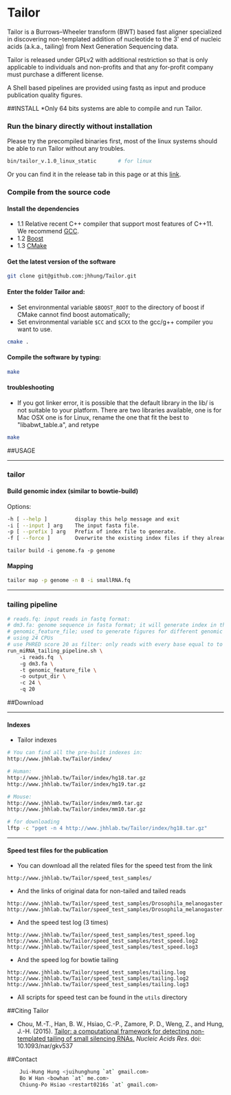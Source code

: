 Tailor
=========
Tailor is a Burrows–Wheeler transform (BWT) based fast aligner specialized in discovering non-templated addition of nucleotide to the 3' end of nucleic acids (a.k.a., tailing) from Next Generation Sequencing data.  

Tailor is released under GPLv2 with additional restriction so that is only applicable to individuals and non-profits and that any for-profit company must purchase a different license.   

A Shell based pipelines are provided using fastq as input and produce publication quality figures.    

##INSTALL
*Only 64 bits systems are able to compile and run Tailor.
    
### Run the binary directly without installation 
Please try the precompiled binaries first, most of the linux systems should be able to run Tailor without any troubles.
```bash
bin/tailor_v.1.0_linux_static 		# for linux
```
Or you can find it in the release tab in this page or at this [link](https://github.com/jhhung/Tailor/releases).

### Compile from the source code
#### Install the dependencies
- 1.1 Relative recent C++ compiler that support most features of C++11. We recommend [GCC](http://gcc.gnu.org/).
- 1.2 [Boost](http://www.boost.org/users/download/)
- 1.3 [CMake](http://www.cmake.org/)

#### Get the latest version of the software
```bash
git clone git@github.com:jhhung/Tailor.git
```

#### Enter the folder Tailor and:
- Set environmental variable `$BOOST_ROOT` to the directory of boost if CMake cannot find boost automatically;
- Set environmental variable `$CC` and `$CXX` to the gcc/g++ compiler you want to use.	
```bash
cmake .
```

#### Compile the software by typing:
```bash
make
```

#### troubleshooting
- If you got linker error, it is possible that the default library in the lib/ is not suitable to your platform. 
 There are two libraries available, one is for Mac OSX one is for Linux, rename the one that fit the best to "libabwt_table.a",
 and retype 
```bash
make
```
	
##USAGE
***
### tailor

#### Build genomic index (similar to bowtie-build)
Options:
```bash
-h [ --help ]         display this help message and exit
-i [ --input ] arg    The input fasta file.
-p [ --prefix ] arg   Prefix of index file to generate.
-f [ --force ]        Overwrite the existing index files if they already exist.
```

```
tailor build -i genome.fa -p genome
```

#### Mapping 
```bash
tailor map -p genome -n 8 -i smallRNA.fq
```

***
### tailing pipeline
```bash
# reads.fq: input reads in fastq format: 
# dm3.fa: genome sequence in fasta format; it will generate index in the index folder of tailor directory, if it doesn't exist
# genomic_feature_file; used to generate figures for different genomic features (exon, intron...). See our example in the annotation folder to make such file
# using 24 CPUs
# use PHRED score 20 as filter: only reads with every base equal to to higher than 20 pass the filter and enters the pipeline
run_miRNA_tailing_pipeline.sh \ 
	-i reads.fq  \ 
	-g dm3.fa \ 
	-t genomic_feature_file \ 
	-o output_dir \ 
	-c 24 \ 
	-q 20
```

##Download

***
#### Indexes

- Tailor indexes

```bash
# You can find all the pre-bulit indexes in:
http://www.jhhlab.tw/Tailor/index/

# Human:
http://www.jhhlab.tw/Tailor/index/hg18.tar.gz
http://www.jhhlab.tw/Tailor/index/hg19.tar.gz

# Mouse:
http://www.jhhlab.tw/Tailor/index/mm9.tar.gz
http://www.jhhlab.tw/Tailor/index/mm10.tar.gz

# for downloading
lftp -c "pget -n 4 http://www.jhhlab.tw/Tailor/index/hg18.tar.gz"
```

***
#### Speed test files for the publication
- You can download all the related files for the speed test from the link
```
http://www.jhhlab.tw/Tailor/speed_test_samples/
```
- And the links of original data for non-tailed and tailed reads
```
http://www.jhhlab.tw/Tailor/speed_test_samples/Drosophila_melanogaster.2m.fq
http://www.jhhlab.tw/Tailor/speed_test_samples/Drosophila_melanogaster.all.randomeTailed.fq
```
- And the speed test log (3 times)
```
http://www.jhhlab.tw/Tailor/speed_test_samples/test_speed.log
http://www.jhhlab.tw/Tailor/speed_test_samples/test_speed.log2
http://www.jhhlab.tw/Tailor/speed_test_samples/test_speed.log3
```
- And the speed log for bowtie tailing
```
http://www.jhhlab.tw/Tailor/speed_test_samples/tailing.log
http://www.jhhlab.tw/Tailor/speed_test_samples/tailing.log2
http://www.jhhlab.tw/Tailor/speed_test_samples/tailing.log3
```
- All scripts for speed test can be found in the `utils` directory

##Citing Tailor
* Chou, M.-T., Han, B. W., Hsiao, C.-P., Zamore, P. D., Weng, Z., and Hung, J.-H. (2015). [Tailor: a computational framework for detecting non-templated tailing of small silencing RNAs.](http://nar.oxfordjournals.org/content/early/2015/05/24/nar.gkv537.abstract) *Nucleic Acids Res*. doi: 10.1093/nar/gkv537

##Contact
```bash
	Jui-Hung Hung <juihunghung `at` gmail.com>
	Bo W Han <bowhan `at` me.com>
	Chiung-Po Hsiao <restart0216s `at` gmail.com>
```
